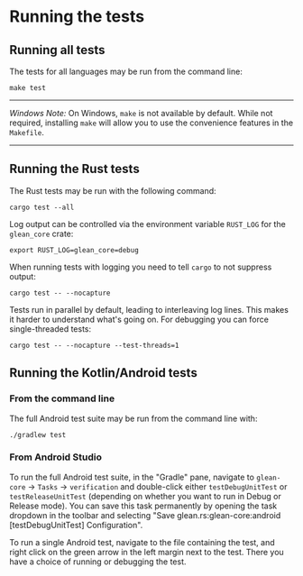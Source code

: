 # Running the tests

## Running all tests

The tests for all languages may be run from the command line:

```
make test
```

---

_Windows Note:_ On Windows, `make` is not available by default. While not required, installing `make` will allow you to use the convenience features in the `Makefile`.

---

## Running the Rust tests

The Rust tests may be run with the following command:

```
cargo test --all
```

Log output can be controlled via the environment variable `RUST_LOG` for the `glean_core` crate:

```
export RUST_LOG=glean_core=debug
```

When running tests with logging you need to tell `cargo` to not suppress output:

```
cargo test -- --nocapture
```

Tests run in parallel by default, leading to interleaving log lines.
This makes it harder to understand what's going on.
For debugging you can force single-threaded tests:

```
cargo test -- --nocapture --test-threads=1
```

## Running the Kotlin/Android tests

### From the command line

The full Android test suite may be run from the command line with:

```
./gradlew test
```

### From Android Studio

To run the full Android test suite, in the "Gradle" pane, navigate to `glean-core` -> `Tasks` -> `verification` and double-click either `testDebugUnitTest` or `testReleaseUnitTest` (depending on whether you want to run in Debug or Release mode).
You can save this task permanently by opening the task dropdown in the toolbar and selecting "Save glean.rs:glean-core:android [testDebugUnitTest] Configuration".

To run a single Android test, navigate to the file containing the test, and right click on the green arrow in the left margin next to the test.  There you have a choice of running or debugging the test.
